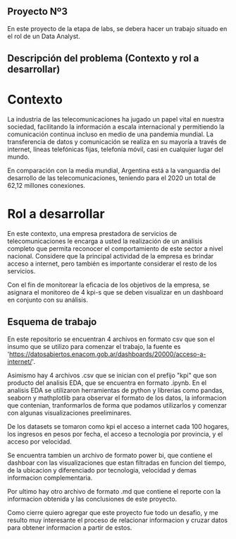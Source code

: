 ## Proyecto Nº3

En este proyecto de la etapa de labs, se debera hacer un trabajo situado en el rol de un Data Analyst.



## Descripción del problema (Contexto y rol a desarrollar)

# Contexto
La industria de las telecomunicaciones ha jugado un papel vital en nuestra sociedad, facilitando la información a escala internacional y permitiendo la comunicación continua incluso en medio de una pandemia mundial. La transferencia de datos y comunicación se realiza en su mayoría a través de internet, líneas telefónicas fijas, telefonía móvil, casi en cualquier lugar del mundo.

En comparación con la media mundial, Argentina está a la vanguardia del desarrollo de las telecomunicaciones, teniendo para el 2020 un total de 62,12 millones conexiones.

# Rol a desarrollar
En este contexto, una empresa prestadora de servicios de telecomunicaciones le encarga a usted la realización de un análisis completo que permita reconocer el comportamiento de este sector a nivel nacional. Considere que la principal actividad de la empresa es brindar acceso a internet, pero también es importante considerar el resto de los servicios.

Con el fin de monitorear la eficacia de los objetivos de la empresa, se asignara el monitoreo de 4 kpi-s que se deben visualizar en un dashboard en conjunto con su análisis.

## Esquema de trabajo

En este repositorio se encuentran 4 archivos en formato csv que son el insumo que se utilizo para comenzar el trabajo, la fuente es 'https://datosabiertos.enacom.gob.ar/dashboards/20000/acceso-a-internet/'.

Asimismo hay 4 archivos .csv que se inician con el prefijo "kpi" que son producto del analisis EDA, que se encuentra en formato .ipynb. En el analisis EDA se utilizaron herramientas de python y librerias como pandas, seaborn y mathplotlib para observar el formato de los datos, la informacion que contenian, tranformarlos de forma que podamos utilizarlos y comenzar con algunas visualizaciones preeliminares. 

De los datasets se tomaron como kpi el acceso a internet cada 100 hogares, los ingresos en pesos por fecha, el acceso a tecnologia por provincia, y el acceso por velocidad.

Se encuentra tambien un archivo de formato power bi, que contiene el dashboar con las visualizaciones que estan filtradas en funcion del tiempo, de la ubicacion y diferenciado por tecnologia, velocidad y demas informacion complementaria.

Por ultimo hay otro archivo de formato .md que contiene el reporte con la informacion obtenida y las conclusiones de este proyecto. 

Como cierre quiero agregar que este proyecto fue todo un desafio, y me resulto muy interesante el proceso de relacionar informacion y cruzar datos para obtener informacion a partir de estos. 